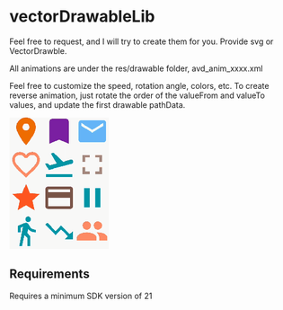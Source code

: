 # vectorDrawableLib

Feel free to request, and I will try to create them for you. Provide svg or VectorDrawble.

All animations are under the res/drawable folder, avd_anim_xxxx.xml

Feel free to customize the speed, rotation angle, colors, etc.
To create reverse animation, just rotate the order of the valueFrom and valueTo values, and update the first drawable pathData.

![Output sample](https://github.com/jeffreyliu8/vectorDrawableLib/blob/master/screenshot.gif)

Requirements
--------------
Requires a minimum SDK version of 21

